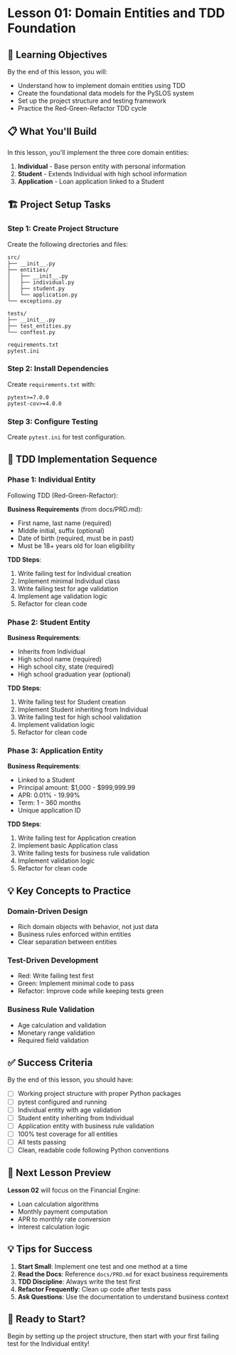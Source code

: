 # Lesson 01: Domain Entities and TDD Foundation

## 🎯 Learning Objectives

By the end of this lesson, you will:
- Understand how to implement domain entities using TDD
- Create the foundational data models for the PySLOS system
- Set up the project structure and testing framework
- Practice the Red-Green-Refactor TDD cycle

## 📋 What You'll Build

In this lesson, you'll implement the three core domain entities:

1. **Individual** - Base person entity with personal information
2. **Student** - Extends Individual with high school information  
3. **Application** - Loan application linked to a Student

## 🏗️ Project Setup Tasks

### Step 1: Create Project Structure
Create the following directories and files:

```
src/
├── __init__.py
├── entities/
│   ├── __init__.py
│   ├── individual.py
│   ├── student.py
│   └── application.py
└── exceptions.py

tests/
├── __init__.py
├── test_entities.py
└── conftest.py

requirements.txt
pytest.ini
```

### Step 2: Install Dependencies
Create `requirements.txt` with:
```
pytest>=7.0.0
pytest-cov>=4.0.0
```

### Step 3: Configure Testing
Create `pytest.ini` for test configuration.

## 🧪 TDD Implementation Sequence

### Phase 1: Individual Entity
Following TDD (Red-Green-Refactor):

**Business Requirements** (from docs/PRD.md):
- First name, last name (required)
- Middle initial, suffix (optional)
- Date of birth (required, must be in past)
- Must be 18+ years old for loan eligibility

**TDD Steps**:
1. Write failing test for Individual creation
2. Implement minimal Individual class
3. Write failing test for age validation
4. Implement age validation logic
5. Refactor for clean code

### Phase 2: Student Entity  
**Business Requirements**:
- Inherits from Individual
- High school name (required)
- High school city, state (required)
- High school graduation year (optional)

**TDD Steps**:
1. Write failing test for Student creation
2. Implement Student inheriting from Individual
3. Write failing test for high school validation
4. Implement validation logic
5. Refactor for clean code

### Phase 3: Application Entity
**Business Requirements**:
- Linked to a Student
- Principal amount: $1,000 - $999,999.99
- APR: 0.01% - 19.99%
- Term: 1 - 360 months
- Unique application ID

**TDD Steps**:
1. Write failing test for Application creation
2. Implement basic Application class
3. Write failing tests for business rule validation
4. Implement validation logic
5. Refactor for clean code

## 💡 Key Concepts to Practice

### Domain-Driven Design
- Rich domain objects with behavior, not just data
- Business rules enforced within entities
- Clear separation between entities

### Test-Driven Development
- Red: Write failing test first
- Green: Implement minimal code to pass
- Refactor: Improve code while keeping tests green

### Business Rule Validation
- Age calculation and validation
- Monetary range validation
- Required field validation

## ✅ Success Criteria

By the end of this lesson, you should have:

- [ ] Working project structure with proper Python packages
- [ ] pytest configured and running
- [ ] Individual entity with age validation
- [ ] Student entity inheriting from Individual
- [ ] Application entity with business rule validation
- [ ] 100% test coverage for all entities
- [ ] All tests passing
- [ ] Clean, readable code following Python conventions

## 🔗 Next Lesson Preview

**Lesson 02** will focus on the Financial Engine:
- Loan calculation algorithms
- Monthly payment computation
- APR to monthly rate conversion
- Interest calculation logic

## 💡 Tips for Success

1. **Start Small**: Implement one test and one method at a time
2. **Read the Docs**: Reference `docs/PRD.md` for exact business requirements
3. **TDD Discipline**: Always write the test first
4. **Refactor Frequently**: Clean up code after tests pass
5. **Ask Questions**: Use the documentation to understand business context

## 🚀 Ready to Start?

Begin by setting up the project structure, then start with your first failing test for the Individual entity!